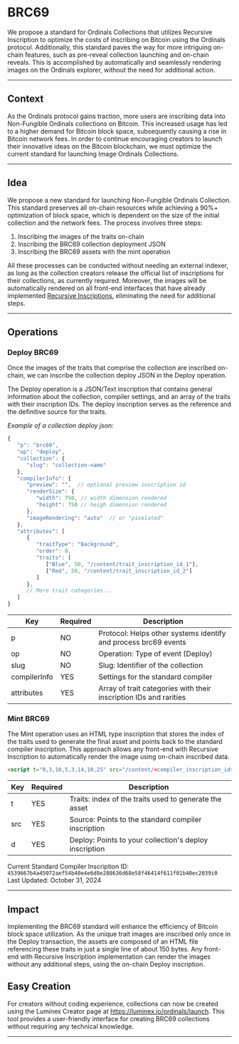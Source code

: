 # BRC69

We propose a standard for Ordinals Collections that utilizes Recursive Inscription to optimize the costs of inscribing on Bitcoin using the Ordinals protocol. Additionally, this standard paves the way for more intriguing on-chain features, such as pre-reveal collection launching and on-chain reveals. This is accomplished by automatically and seamlessly rendering images on the Ordinals explorer, without the need for additional action.

---

## Context

As the Ordinals protocol gains traction, more users are inscribing data into Non-Fungible Ordinals collections on Bitcoin. This increased usage has led to a higher demand for Bitcoin block space, subsequently causing a rise in Bitcoin network fees. In order to continue encouraging creators to launch their innovative ideas on the Bitcoin blockchain, we must optimize the current standard for launching Image Ordinals Collections.

---

## Idea

We propose a new standard for launching Non-Fungible Ordinals Collection. This standard preserves all on-chain resources while achieving a 90%+ optimization of block space, which is dependent on the size of the initial collection and the network fees. The process involves three steps:

1. Inscribing the images of the traits on-chain
2. Inscribing the BRC69 collection deployment JSON
3. Inscribing the BRC69 assets with the mint operation

All these processes can be conducted without needing an external indexer, as long as the collection creators release the official list of inscriptions for their collections, as currently required. Moreover, the images will be automatically rendered on all front-end interfaces that have already implemented [Recursive Inscriptions](https://luminex.gitbook.io/luminex/ordinals/recursive-inscriptions), eliminating the need for additional steps.

---

## Operations

### Deploy BRC69

Once the images of the traits that comprise the collection are inscribed on-chain, we can inscribe the collection deploy JSON in the Deploy operation.

The Deploy operation is a JSON/Text inscription that contains general information about the collection, compiler settings, and an array of the traits with their inscription IDs. The deploy inscription serves as the reference and the definitive source for the traits.

*Example of a collection deploy json:*

```javascript
{
   "p": "brc69",
   "op": "deploy",
   "collection": {
      "slug": "collection-name"
   },
   "compilerInfo": {
      "preview": "",  // optional preview inscription id
      "renderSize": {
         "width": 750, // width dimension rendered
         "height": 750 // heigh dimension rendered
      },
      "imageRendering": "auto"  // or "pixelated"
   },
   "attributes": [
      {
         "traitType": "Background",
         "order": 0,
         "traits": [
            ["Blue", 50, "/content/trait_inscription_id_1"],
            ["Red", 50, "/content/trait_inscription_id_2"]
         ]
      },
      // More trait categories...
   ]
}
```

| Key         | Required | Description                                                  |
| ----------- | -------- | ------------------------------------------------------------ |
| p           | NO      | Protocol: Helps other systems identify and process brc69 events |
| op          | NO      | Operation: Type of event (Deploy)                            |
| slug        | NO      | Slug: Identifier of the collection                           |
| compilerInfo| YES      | Settings for the standard compiler                           |
| attributes  | YES      | Array of trait categories with their inscription IDs and rarities |

### Mint BRC69

The Mint operation uses an HTML type inscription that stores the index of the traits used to generate the final asset and points back to the standard compiler inscription. This approach allows any front-end with Recursive Inscription to automatically render the image using on-chain inscribed data.

```html
<script t="0,3,10,5,3,14,10,25" src="/content/<compiler_inscription_id>" d="/content/<deployer_inscription_id>"></script>
```

| Key  | Required | Description                                                  |
| ---- | -------- | ------------------------------------------------------------ |
| t    | YES      | Traits: index of the traits used to generate the asset        |
| src  | YES      | Source: Points to the standard compiler inscription           |
| d    | YES      | Deploy: Points to your collection's deploy inscription        |

Current Standard Compiler Inscription ID: `4539667b4a45072aef54b40e4e6d8e288636d68e58f46414f611f01b40ec2039i0`
Last Updated: October 31, 2024

---

## Impact

Implementing the BRC69 standard will enhance the efficiency of Bitcoin block space utilization. As the unique trait images are inscribed only once in the Deploy transaction, the assets are composed of an HTML file referencing these traits in just a single line of about 150 bytes. Any front-end with Recursive Inscription implementation can render the images without any additional steps, using the on-chain Deploy inscription.

## Easy Creation

For creators without coding experience, collections can now be created using the Luminex Creator page at https://luminex.io/ordinals/launch. This tool provides a user-friendly interface for creating BRC69 collections without requiring any technical knowledge.

---